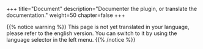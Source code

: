 +++
title="Document"
description="Documenter the plugin, or translate the documentation."
weight=50
chapter=false
+++

{{% notice warning %}}
This page is not yet translated in your language, please refer to the english version. You can switch to it by using the language selector in the left menu.
{{% /notice %}}
